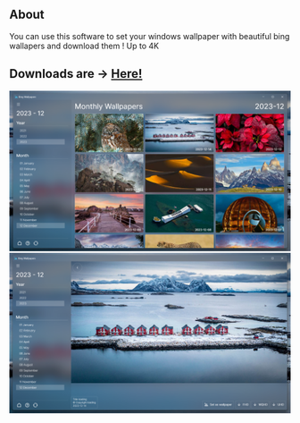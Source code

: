 ## About

You can use this software to set your windows wallpaper with beautiful bing wallapers and download them ! Up to 4K

## Downloads are -> [Here!](https://github.com/nalindard/bing-wallpapers/releases/)



![Scrennshots](/images/Screenshot1.png "Screenshots 1")
![Scrennshots](/images/Screenshot2.png "Screenshots 2")
